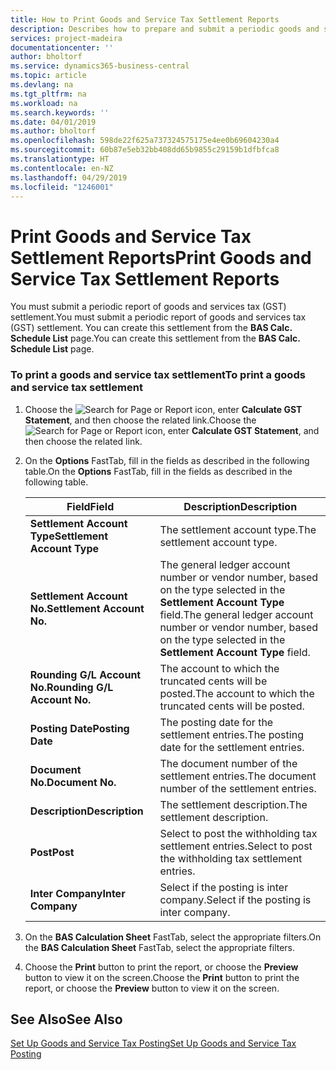 ```yaml
---
title: How to Print Goods and Service Tax Settlement Reports
description: Describes how to prepare and submit a periodic goods and services tax (GST) settlement.
services: project-madeira
documentationcenter: ''
author: bholtorf
ms.service: dynamics365-business-central
ms.topic: article
ms.devlang: na
ms.tgt_pltfrm: na
ms.workload: na
ms.search.keywords: ''
ms.date: 04/01/2019
ms.author: bholtorf
ms.openlocfilehash: 598de22f625a737324575175e4ee0b69604230a4
ms.sourcegitcommit: 60b87e5eb32bb408dd65b9855c29159b1dfbfca8
ms.translationtype: HT
ms.contentlocale: en-NZ
ms.lasthandoff: 04/29/2019
ms.locfileid: "1246001"
---
```

# <a name="print-goods-and-service-tax-settlement-reports"></a><span data-ttu-id="33ae5-103">Print Goods and Service Tax Settlement Reports</span><span class="sxs-lookup"><span data-stu-id="33ae5-103">Print Goods and Service Tax Settlement Reports</span></span>
<span data-ttu-id="33ae5-104">You must submit a periodic report of goods and services tax (GST) settlement.</span><span class="sxs-lookup"><span data-stu-id="33ae5-104">You must submit a periodic report of goods and services tax (GST) settlement.</span></span> <span data-ttu-id="33ae5-105">You can create this settlement from the **BAS Calc. Schedule List** page.</span><span class="sxs-lookup"><span data-stu-id="33ae5-105">You can create this settlement from the **BAS Calc. Schedule List** page.</span></span>  

### <a name="to-print-a-goods-and-service-tax-settlement"></a><span data-ttu-id="33ae5-106">To print a goods and service tax settlement</span><span class="sxs-lookup"><span data-stu-id="33ae5-106">To print a goods and service tax settlement</span></span>  
1.  <span data-ttu-id="33ae5-107">Choose the ![Search for Page or Report](../../media/ui-search/search_small.png "Search for Page or Report icon") icon, enter **Calculate GST Statement**, and then choose the related link.</span><span class="sxs-lookup"><span data-stu-id="33ae5-107">Choose the ![Search for Page or Report](../../media/ui-search/search_small.png "Search for Page or Report icon") icon, enter **Calculate GST Statement**, and then choose the related link.</span></span>  
2. <span data-ttu-id="33ae5-108">On the **Options** FastTab, fill in the fields as described in the following table.</span><span class="sxs-lookup"><span data-stu-id="33ae5-108">On the **Options** FastTab, fill in the fields as described in the following table.</span></span>  

    |<span data-ttu-id="33ae5-109">Field</span><span class="sxs-lookup"><span data-stu-id="33ae5-109">Field</span></span>|<span data-ttu-id="33ae5-110">Description</span><span class="sxs-lookup"><span data-stu-id="33ae5-110">Description</span></span>|  
    |---------------------------------|---------------------------------------|  
    |<span data-ttu-id="33ae5-111">**Settlement Account Type**</span><span class="sxs-lookup"><span data-stu-id="33ae5-111">**Settlement Account Type**</span></span>|<span data-ttu-id="33ae5-112">The settlement account type.</span><span class="sxs-lookup"><span data-stu-id="33ae5-112">The settlement account type.</span></span>|  
    |<span data-ttu-id="33ae5-113">**Settlement Account No.**</span><span class="sxs-lookup"><span data-stu-id="33ae5-113">**Settlement Account No.**</span></span>|<span data-ttu-id="33ae5-114">The general ledger account number or vendor number, based on the type selected in the **Settlement Account Type** field.</span><span class="sxs-lookup"><span data-stu-id="33ae5-114">The general ledger account number or vendor number, based on the type selected in the **Settlement Account Type** field.</span></span>|  
    |<span data-ttu-id="33ae5-115">**Rounding G/L Account No.**</span><span class="sxs-lookup"><span data-stu-id="33ae5-115">**Rounding G/L Account No.**</span></span>|<span data-ttu-id="33ae5-116">The account to which the truncated cents will be posted.</span><span class="sxs-lookup"><span data-stu-id="33ae5-116">The account to which the truncated cents will be posted.</span></span>|  
    |<span data-ttu-id="33ae5-117">**Posting Date**</span><span class="sxs-lookup"><span data-stu-id="33ae5-117">**Posting Date**</span></span>|<span data-ttu-id="33ae5-118">The posting date for the settlement entries.</span><span class="sxs-lookup"><span data-stu-id="33ae5-118">The posting date for the settlement entries.</span></span>|  
    |<span data-ttu-id="33ae5-119">**Document No.**</span><span class="sxs-lookup"><span data-stu-id="33ae5-119">**Document No.**</span></span>|<span data-ttu-id="33ae5-120">The document number of the settlement entries.</span><span class="sxs-lookup"><span data-stu-id="33ae5-120">The document number of the settlement entries.</span></span>|  
    |<span data-ttu-id="33ae5-121">**Description**</span><span class="sxs-lookup"><span data-stu-id="33ae5-121">**Description**</span></span>|<span data-ttu-id="33ae5-122">The settlement description.</span><span class="sxs-lookup"><span data-stu-id="33ae5-122">The settlement description.</span></span>|  
    |<span data-ttu-id="33ae5-123">**Post**</span><span class="sxs-lookup"><span data-stu-id="33ae5-123">**Post**</span></span>|<span data-ttu-id="33ae5-124">Select to post the withholding tax settlement entries.</span><span class="sxs-lookup"><span data-stu-id="33ae5-124">Select to post the withholding tax settlement entries.</span></span>|  
    |<span data-ttu-id="33ae5-125">**Inter Company**</span><span class="sxs-lookup"><span data-stu-id="33ae5-125">**Inter Company**</span></span>|<span data-ttu-id="33ae5-126">Select if the posting is inter company.</span><span class="sxs-lookup"><span data-stu-id="33ae5-126">Select if the posting is inter company.</span></span>|  

4. <span data-ttu-id="33ae5-127">On the **BAS Calculation Sheet** FastTab, select the appropriate filters.</span><span class="sxs-lookup"><span data-stu-id="33ae5-127">On the **BAS Calculation Sheet** FastTab, select the appropriate filters.</span></span>  
5. <span data-ttu-id="33ae5-128">Choose the **Print** button to print the report, or choose the **Preview** button to view it on the screen.</span><span class="sxs-lookup"><span data-stu-id="33ae5-128">Choose the **Print** button to print the report, or choose the **Preview** button to view it on the screen.</span></span>  

## <a name="see-also"></a><span data-ttu-id="33ae5-129">See Also</span><span class="sxs-lookup"><span data-stu-id="33ae5-129">See Also</span></span>  
[<span data-ttu-id="33ae5-130">Set Up Goods and Service Tax Posting</span><span class="sxs-lookup"><span data-stu-id="33ae5-130">Set Up Goods and Service Tax Posting</span></span>](how-to-set-up-goods-and-service-tax-posting.md)   

